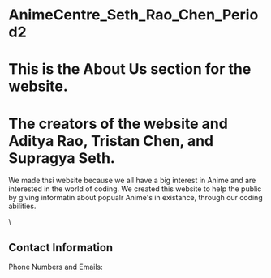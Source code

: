 # AnimeCentre_Seth_Rao_Chen_Period2

# This is the About Us section for the website.

<!DOCTYPE html>
<html>
<head>
  <title>About the Creators</title>
</head>
<body>

<h1>The creators of the website and Aditya Rao, Tristan Chen, and Supragya Seth. </h1>
<p>We made thsi website because we all have a big interest in Anime and are interested in the world of coding. We created this website to help the public by giving informatin about popualr Anime's in existance, through our coding abilities. </p>\

<h2>Contact Information</h2>
<p>Phone Numbers and Emails:</p>
</body>
</html>
